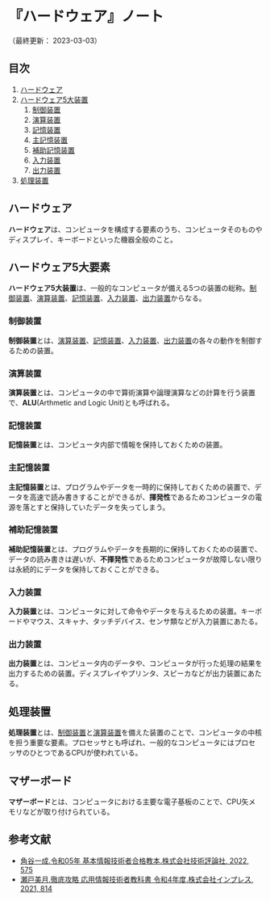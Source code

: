 # 『ハードウェア』ノート

（最終更新： 2023-03-03）


## 目次

1. [ハードウェア](#ハードウェア)
1. [ハードウェア5大装置](#ハードウェア5大装置)
	1. [制御装置](#制御装置)
	1. [演算装置](#演算装置)
	1. [記憶装置](#記憶装置)
	1. [主記憶装置](#主記憶装置)
	1. [補助記憶装置](#補助記憶装置)
	1. [入力装置](#入力装置)
	1. [出力装置](#出力装置)
1. [処理装置](#処理装置)


## ハードウェア

**ハードウェア**は、コンピュータを構成する要素のうち、コンピュータそのものやディスプレイ、キーボードといった機器全般のこと。

## ハードウェア5大要素

**ハードウェア5大装置**は、一般的なコンピュータが備える5つの装置の総称。[制御装置](#制御装置)、[演算装置](#演算装置)、[記憶装置](#記憶装置)、[入力装置](#入力装置)、[出力装置](#出力装置)からなる。

### 制御装置

**制御装置**とは、[演算装置](#演算装置)、[記憶装置](#記憶装置)、[入力装置](#入力装置)、[出力装置](#出力装置)の各々の動作を制御するための装置。

### 演算装置

**演算装置**とは、コンピュータの中で算術演算や論理演算などの計算を行う装置で、**ALU**(Arthmetic and Logic Unit)とも呼ばれる。

### 記憶装置

**記憶装置**とは、コンピュータ内部で情報を保持しておくための装置。

### 主記憶装置

**主記憶装置**とは、プログラムやデータを一時的に保持しておくための装置で、データを高速で読み書きすることができるが、**揮発性**であるためコンピュータの電源を落とすと保持していたデータを失ってしまう。

### 補助記憶装置

**補助記憶装置**とは、プログラムやデータを長期的に保持しておくための装置で、データの読み書きは遅いが、**不揮発性**であるためコンピュータが故障しない限りは永続的にデータを保持しておくことができる。

### 入力装置

**入力装置**とは、コンピュータに対して命令やデータを与えるための装置。キーボードやマウス、スキャナ、タッチデバイス、センサ類などが入力装置にあたる。

### 出力装置

**出力装置**とは、コンピュータ内のデータや、コンピュータが行った処理の結果を出力するための装置。ディスプレイやプリンタ、スピーカなどが出力装置にあたる。


## 処理装置

**処理装置**とは、[制御装置](#制御装置)と[演算装置](#演算装置)を備えた装置のことで、コンピュータの中核を担う重要な要素。プロセッサとも呼ばれ、一般的なコンピュータにはプロセッサのひとつであるCPUが使われている。


## マザーボード

**マザーボード**とは、コンピュータにおける主要な電子基板のことで、CPU矢メモリなどが取り付けられている。


## 参考文献

- [角谷一成.令和05年 基本情報技術者合格教本.株式会社技術評論社, 2022, 575](https://gihyo.jp/book/2022/978-4-297-13164-7)
- [瀬戸美月.徹底攻略 応用情報技術者教科書 令和4年度.株式会社インプレス, 2021, 814](https://book.impress.co.jp/books/1121101057)
